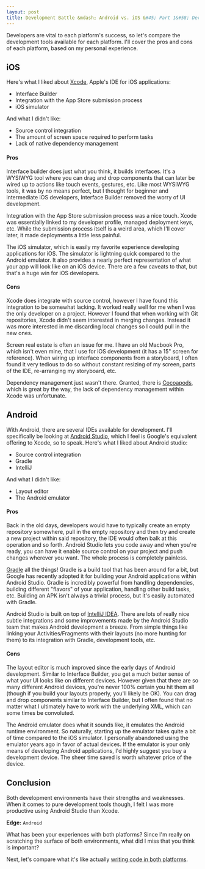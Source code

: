 ```yaml
---
layout: post
title: Development Battle &mdash; Android vs. iOS &#45; Part 1&#58; Development Tools
---
```


Developers are vital to each platform's success, so let's compare the development tools available for each platform. I'll cover the pros and cons of each platform, based on my personal experience.

## iOS

Here's what I liked about [Xcode](https://developer.apple.com/xcode/), Apple's IDE for iOS applications:

* Interface Builder
* Integration with the App Store submission process
* iOS simulator

And what I didn't like:

* Source control integration
* The amount of screen space required to perform tasks
* Lack of native dependency management

#### Pros

Interface builder does just what you think, it builds interfaces. It's a WYSIWYG tool where you can drag and drop components that can later be wired up to actions like touch events, gestures, etc. Like most WYSIWYG tools, it was by no means perfect, but I thought for beginner and intermediate iOS developers, Interface Builder removed the worry of UI development.

Integration with the App Store submission process was a nice touch. Xcode was essentially linked to my developer profile, managed deployment keys, etc. While the submission process itself is a weird area, which I'll cover later, it made deployments a little less painful.

The iOS simulator, which is easily my favorite experience developing applications for iOS. The simulator is lightning quick compared to the Android emulator. It also provides a nearly perfect representation of what your app will look like on an iOS device. There are a few caveats to that, but that's a huge win for iOS developers.

#### Cons

Xcode does integrate with source control, however I have found this integration to be somewhat lacking. It worked really well for me when I was the only developer on a project. However I found that when working with Git repositories, Xcode didn't seem interested in merging changes. Instead it was more interested in me discarding local changes so I could pull in the new ones.

Screen real estate is often an issue for me. I have an old Macbook Pro, which isn't even mine, that I use for iOS development (it has a 15" screen for reference). When wiring up interface components from a storyboard, I often found it very tedious to do so without constant resizing of my screen, parts of the IDE, re-arranging my storyboard, etc.

Dependency management just wasn't there. Granted, there is [Cocoapods](http://cocoapods.org/), which is great by the way, the lack of dependency management within Xcode was unfortunate.

## Android

With Android, there are several IDEs available for development. I'll specifically be looking at [Android Studio](http://developer.android.com/sdk/index.html), which I feel is Google's equivalent offering to Xcode, so to speak. Here's what I liked about Android studio:

* Source control integration
* Gradle
* IntelliJ

And what I didn't like:

* Layout editor
* The Android emulator

#### Pros

Back in the old days, developers would have to typically create an empty repository somewhere, pull in the empty repository and then try and create a new project within said repository, the IDE would often balk at this operation and so forth. Android Studio lets you code away and when you're ready, you can have it enable source control on your project and push changes wherever you want. The whole process is completely painless.

[Gradle](https://gradle.org/) all the things! Gradle is a build tool that has been around for a bit, but Google has recently adopted it for building your Android applications within Android Studio. Gradle is incredibly powerful from handling dependencies, building different "flavors" of your application, handling other build tasks, etc. Building an APK isn't always a trivial process, but it's easily automated with Gradle.

Android Studio is built on top of [IntelliJ IDEA](https://www.jetbrains.com/idea/). There are lots of really nice subtle integrations and some improvements made by the Android Studio team that makes Android development a breeze. From simple things like linking your Activities/Fragments with their layouts (no more hunting for them) to its integration with Gradle, development tools, etc.

#### Cons

The layout editor is much improved since the early days of Android development. Similar to Interface Builder, you get a much better sense of what your UI looks like on different devices. However given that there are so many different Android devices, you're never 100% certain you hit them all (though if you build your layouts properly, you'll likely be OK). You can drag and drop components similar to Interface Builder, but I often found that no matter what I ultimately have to work with the underlying XML, which can some times be convoluted.

The Android emulator does what it sounds like, it emulates the Android runtime environment. So naturally, starting up the emulator takes quite a bit of time compared to the iOS simulator. I personally abandoned using the emulator years ago in favor of actual devices. If the emulator is your only means of developing Android applications, I'd highly suggest you buy a development device. The sheer time saved is worth whatever price of the device.

## Conclusion

Both development environments have their strengths and weaknesses. When it comes to pure development tools though, I felt I was more productive using Android Studio than Xcode.

**Edge:** `Android`

What has been your experiences with both platforms? Since I'm really on scratching the surface of both environments, what did I miss that you think is important?

Next, let's compare what it's like actually [writing code in both platforms](/2015/03/16/development-battle-android-vs-ios-part2/).
